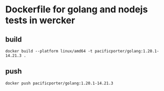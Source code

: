 # Dockerfile for golang and nodejs tests in wercker

## build

```
docker build --platform linux/amd64 -t pacificporter/golang:1.20.1-14.21.3 .
```

## push

```
docker push pacificporter/golang:1.20.1-14.21.3
```
